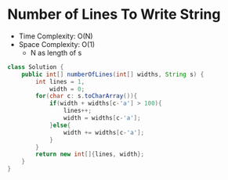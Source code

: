 # Number of Lines To Write String

- Time Complexity: O(N)
- Space Complexity: O(1)
  - N as length of s

```java
class Solution {
    public int[] numberOfLines(int[] widths, String s) {
        int lines = 1,
            width = 0;
        for(char c: s.toCharArray()){
            if(width + widths[c-'a'] > 100){
                lines++;
                width = widths[c-'a'];
            }else{
                width += widths[c-'a'];
            }
        }
        return new int[]{lines, width};
    }
}
```
